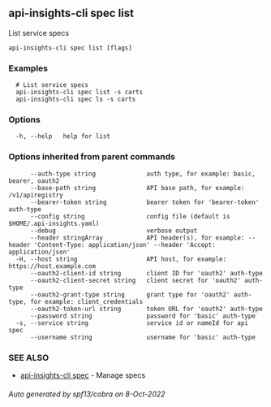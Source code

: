 ## api-insights-cli spec list

List service specs

```
api-insights-cli spec list [flags]
```

### Examples

```
  # List service specs
  api-insights-cli spec list -s carts
  api-insights-cli spec ls -s carts
```

### Options

```
  -h, --help   help for list
```

### Options inherited from parent commands

```
      --auth-type string              auth type, for example: basic, bearer, oauth2
      --base-path string              API base path, for example: /v1/apiregistry
      --bearer-token string           bearer token for 'bearer-token' auth-type
      --config string                 config file (default is $HOME/.api-insights.yaml)
      --debug                         verbose output
      --header stringArray            API header(s), for example: --header 'Content-Type: application/json' --header 'Accept: application/json'
  -H, --host string                   API host, for example: https://host.example.com
      --oauth2-client-id string       client ID for 'oauth2' auth-type
      --oauth2-client-secret string   client secret for 'oauth2' auth-type
      --oauth2-grant-type string      grant type for 'oauth2' auth-type, for example: client_credentials
      --oauth2-token-url string       token URL for 'oauth2' auth-type
      --password string               password for 'basic' auth-type
  -s, --service string                service id or nameId for api spec
      --username string               username for 'basic' auth-type
```

### SEE ALSO

* [api-insights-cli spec](api-insights-cli_spec.md)	 - Manage specs

###### Auto generated by spf13/cobra on 8-Oct-2022
